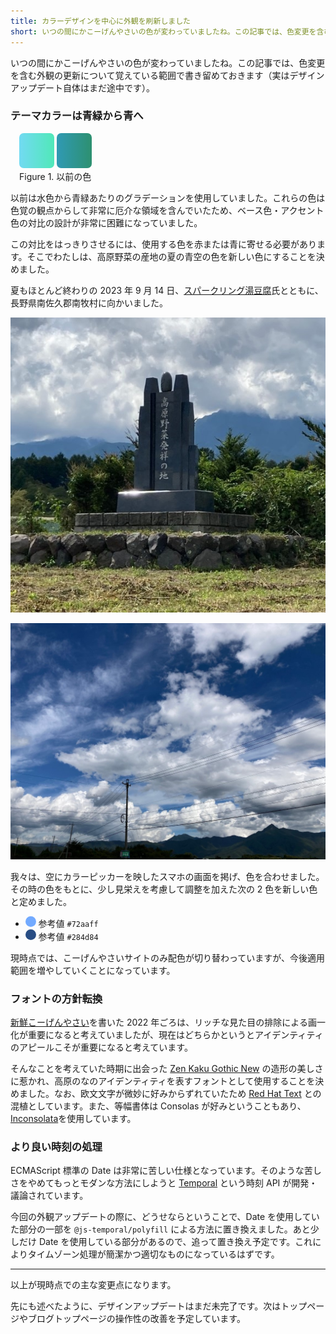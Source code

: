 ```yaml
---
title: カラーデザインを中心に外観を刷新しました
short: いつの間にかこーげんやさいの色が変わっていましたね。この記事では、色変更を含む外観の更新について覚えている範囲で書き留めておきます。
---
```


いつの間にかこーげんやさいの色が変わっていましたね。この記事では、色変更を含む外観の更新について覚えている範囲で書き留めておきます（実はデザインアップデート自体はまだ途中です）。

### テーマカラーは青緑から青へ

<figure class="float-r" style="margin: 1ic;">
<span style="display: inline-block; width: 4ic; height: 4ic; background: linear-gradient(to right, #72daf2, #50e8b8); border-radius: 0.5ic;"></span> <span style="display: inline-block; width: 4ic; height: 4ic; background: linear-gradient(to right, #309ab4, #2d9070); border-radius: 0.5ic;"></span>
<figcaption>Figure 1. 以前の色</figcaption>
</figure>

以前は水色から青緑あたりのグラデーションを使用していました。これらの色は色覚の観点からして非常に厄介な領域を含んでいたため、ベース色・アクセント色の対比の設計が非常に困難になっていました。

この対比をはっきりさせるには、使用する色を赤または青に寄せる必要があります。そこでわたしは、高原野菜の産地の夏の青空の色を新しい色にすることを決めました。

夏もほとんど終わりの 2023 年 9 月 14 日、[スパークリング湯豆腐](https://twitter.com/Spetsnaz10032)氏とともに、長野県南佐久郡南牧村に向かいました。

![高原野菜発祥の地と刻まれた石碑](minamimaki1.jpg "Figure 2. 高原野菜発祥の地")

![高原の空](minamimaki2.jpg "Figure 3. 高原野菜発祥の地の空の色")

我々は、空にカラーピッカーを映したスマホの画面を掲げ、色を合わせました。その時の色をもとに、少し見栄えを考慮して調整を加えた次の 2 色を新しい色と定めました。

- <span style="display: inline-block; width: 1.2ic; height: 1.2ic; background: #72aaff; border-radius: 1.2ic;"></span> 参考値 `#72aaff`
- <span style="display: inline-block; width: 1.2ic; height: 1.2ic; background: #284d84; border-radius: 1.2ic;"></span> 参考値 `#284d84`

現時点では、こーげんやさいサイトのみ配色が切り替わっていますが、今後適用範囲を増やしていくことになっています。

### フォントの方針転換

[新鮮こーげんやさい](./entry1.html)を書いた 2022 年ごろは、リッチな見た目の排除による画一化が重要になると考えていましたが、現在はどちらかというとアイデンティティのアピールこそが重要になると考えています。

そんなことを考えていた時期に出会った [Zen Kaku Gothic New](https://fonts.google.com/specimen/Zen+Kaku+Gothic+New) の造形の美しさに惹かれ、高原のなのアイデンティティを表すフォントとして使用することを決めました。なお、欧文文字が微妙に好みからずれていたため [Red Hat Text](https://fonts.google.com/specimen/Red+Hat+Text) との混植としています。また、等幅書体は Consolas が好みということもあり、[Inconsolata](https://fonts.google.com/specimen/Inconsolata)を使用しています。

### より良い時刻の処理

ECMAScript 標準の Date は非常に苦しい仕様となっています。そのような苦しさをやめてもっとモダンな方法にしようと [Temporal](https://tc39.es/proposal-temporal/docs/index.html) という時刻 API が開発・議論されています。

今回の外観アップデートの際に、どうせならということで、Date を使用していた部分の一部を `@js-temporal/polyfill` による方法に置き換えました。あと少しだけ Date を使用している部分があるので、追って置き換え予定です。これによりタイムゾーン処理が簡潔かつ適切なものになっているはずです。

---

以上が現時点での主な変更点になります。

先にも述べたように、デザインアップデートはまだ未完了です。次はトップページやブログトップページの操作性の改善を予定しています。

